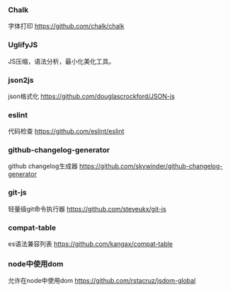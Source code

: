 ### Chalk
字体打印
https://github.com/chalk/chalk

### UglifyJS
JS压缩，语法分析，最小化美化工具。


### json2js
json格式化
https://github.com/douglascrockford/JSON-js

### eslint
代码检查
https://github.com/eslint/eslint

### github-changelog-generator
github changelog生成器
https://github.com/skywinder/github-changelog-generator

### git-js
轻量级git命令执行器
https://github.com/steveukx/git-js

### compat-table
es语法兼容列表
https://github.com/kangax/compat-table

### node中使用dom
 允许在node中使用dom
https://github.com/rstacruz/jsdom-global